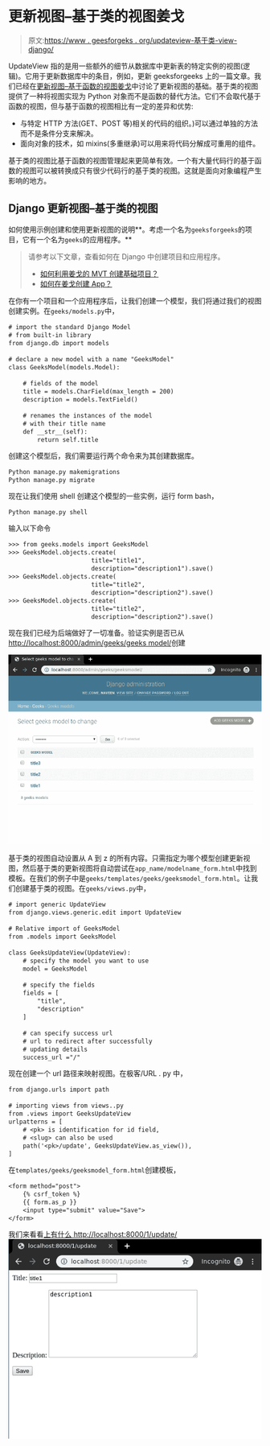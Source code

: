 # 更新视图–基于类的视图姜戈

> 原文:[https://www . geesforgeks . org/updateview-基于类-view-django/](https://www.geeksforgeeks.org/updateview-class-based-views-django/)

UpdateView 指的是用一些额外的细节从数据库中更新表的特定实例的视图(逻辑)。它用于更新数据库中的条目，例如，更新 geeksforgeeks 上的一篇文章。我们已经在[更新视图–基于函数的视图姜戈](https://www.geeksforgeeks.org/update-view-function-based-views-django/)中讨论了更新视图的基础。基于类的视图提供了一种将视图实现为 Python 对象而不是函数的替代方法。它们不会取代基于函数的视图，但与基于函数的视图相比有一定的差异和优势:

*   与特定 HTTP 方法(GET、POST 等)相关的代码的组织。)可以通过单独的方法而不是条件分支来解决。
*   面向对象的技术，如 mixins(多重继承)可以用来将代码分解成可重用的组件。

基于类的视图比基于函数的视图管理起来更简单有效。一个有大量代码行的基于函数的视图可以被转换成只有很少代码行的基于类的视图。这就是面向对象编程产生影响的地方。

## Django 更新视图–基于类的视图

如何使用示例创建和使用更新视图的说明**。考虑一个名为`geeksforgeeks`的项目，它有一个名为`geeks`的应用程序。**

> 请参考以下文章，查看如何在 Django 中创建项目和应用程序。
> 
> *   [如何利用姜戈的 MVT 创建基础项目？](https://www.geeksforgeeks.org/how-to-create-a-basic-project-using-mvt-in-django/)
> *   [如何在姜戈创建 App？](https://www.geeksforgeeks.org/how-to-create-an-app-in-django/)

在你有一个项目和一个应用程序后，让我们创建一个模型，我们将通过我们的视图创建实例。在`geeks/models.py`中，

```
# import the standard Django Model
# from built-in library
from django.db import models

# declare a new model with a name "GeeksModel"
class GeeksModel(models.Model):

    # fields of the model
    title = models.CharField(max_length = 200)
    description = models.TextField()

    # renames the instances of the model
    # with their title name
    def __str__(self):
        return self.title
```

创建这个模型后，我们需要运行两个命令来为其创建数据库。

```
Python manage.py makemigrations
Python manage.py migrate

```

现在让我们使用 shell 创建这个模型的一些实例，运行 form bash，

```
Python manage.py shell
```

输入以下命令

```
>>> from geeks.models import GeeksModel
>>> GeeksModel.objects.create(
                       title="title1",
                       description="description1").save()
>>> GeeksModel.objects.create(
                       title="title2",
                       description="description2").save()
>>> GeeksModel.objects.create(
                       title="title2",
                       description="description2").save()

```

现在我们已经为后端做好了一切准备。验证实例是否已从[http://localhost:8000/admin/geeks/geeks model/](http://localhost:8000/admin/geeks/geeksmodel/)创建

![django-listview-check-models-instances](img/dee101808c9cd4f03ff405df85df3887.png)

基于类的视图自动设置从 A 到 z 的所有内容。只需指定为哪个模型创建更新视图，然后基于类的更新视图将自动尝试在`app_name/modelname_form.html`中找到模板。在我们的例子中是`geeks/templates/geeks/geeksmodel_form.html`。让我们创建基于类的视图。在`geeks/views.py`中，

```
# import generic UpdateView
from django.views.generic.edit import UpdateView

# Relative import of GeeksModel
from .models import GeeksModel

class GeeksUpdateView(UpdateView):
    # specify the model you want to use
    model = GeeksModel

    # specify the fields
    fields = [
        "title",
        "description"
    ]

    # can specify success url
    # url to redirect after successfully
    # updating details
    success_url ="/"
```

现在创建一个 url 路径来映射视图。在极客/URL . py 中，

```
from django.urls import path 

# importing views from views..py 
from .views import GeeksUpdateView 
urlpatterns = [ 
    # <pk> is identification for id field, 
    # <slug> can also be used 
    path('<pk>/update', GeeksUpdateView.as_view()), 
] 
```

在`templates/geeks/geeksmodel_form.html`创建模板，

```
<form method="post"> 
    {% csrf_token %} 
    {{ form.as_p }} 
    <input type="submit" value="Save"> 
</form> 
```

我们来看看[上有什么 http://localhost:8000/1/update/](http://localhost:8000/1/update)
![django-updateview-class-based-view](img/c1d894bbdca72cd13b3f7fcb9c166855.png)
